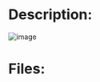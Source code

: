 # Description:
![image](https://github.com/Manlware/ICMTC_2024_CTF/assets/59315492/a308a823-1fda-49e0-ae44-aa363dcd26f0)

# Files:
